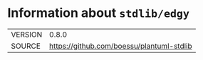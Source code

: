 <!---
Do not edit: autogenerated by script from INFO file
-->

# Information about `stdlib/edgy`
|||
|-|-|
| VERSION | 0.8.0 |
| SOURCE | https://github.com/boessu/plantuml-stdlib |
